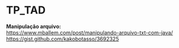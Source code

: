 # TP_TAD

**Manipulação arquivo:**  
https://www.mballem.com/post/manipulando-arquivo-txt-com-java/  
https://gist.github.com/kakobotasso/3692325
